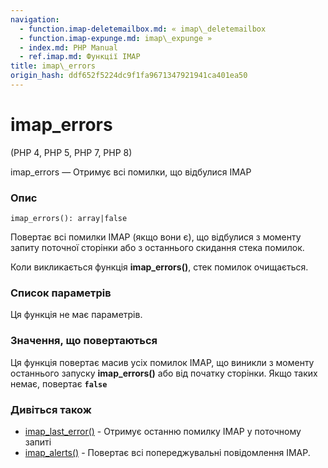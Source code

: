 ```yaml
---
navigation:
  - function.imap-deletemailbox.md: « imap\_deletemailbox
  - function.imap-expunge.md: imap\_expunge »
  - index.md: PHP Manual
  - ref.imap.md: Функції IMAP
title: imap\_errors
origin_hash: ddf652f5224dc9f1fa9671347921941ca401ea50
---
```

# imap\_errors

(PHP 4, PHP 5, PHP 7, PHP 8)

imap\_errors — Отримує всі помилки, що відбулися IMAP

### Опис

```methodsynopsis
imap_errors(): array|false
```

Повертає всі помилки IMAP (якщо вони є), що відбулися з моменту запиту поточної сторінки або з останнього скидання стека помилок.

Коли викликається функція **imap\_errors()**, стек помилок очищається.

### Список параметрів

Ця функція не має параметрів.

### Значення, що повертаються

Ця функція повертає масив усіх помилок IMAP, що виникли з моменту останнього запуску **imap\_errors()** або від початку сторінки. Якщо таких немає, повертає **`false`**

### Дивіться також

-   [imap\_last\_error()](function.imap-last-error.md) \- Отримує останню помилку IMAP у поточному запиті
-   [imap\_alerts()](function.imap-alerts.md) \- Повертає всі попереджувальні повідомлення IMAP.
